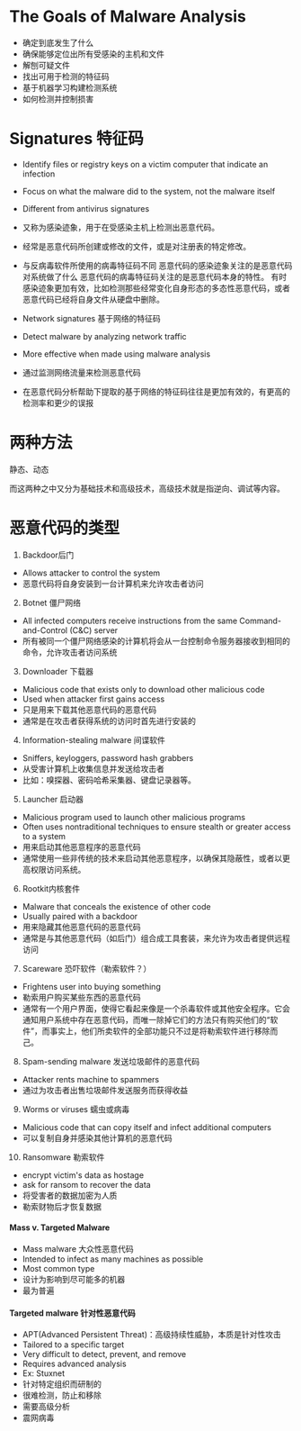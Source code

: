 # The Goals of Malware Analysis
- 确定到底发生了什么
- 确保能够定位出所有受感染的主机和文件
- 解刨可疑文件
- 找出可用于检测的特征码
- 基于机器学习构建检测系统
- 如何检测并控制损害

# Signatures 特征码
- Identify files or registry keys on a victim computer that indicate an infection
- Focus on what the malware did to the system, not the malware itself
- Different from antivirus signatures
- 又称为感染迹象，用于在受感染主机上检测出恶意代码。
- 经常是恶意代码所创建或修改的文件，或是对注册表的特定修改。
- 与反病毒软件所使用的病毒特征码不同
恶意代码的感染迹象关注的是恶意代码对系统做了什么
恶意代码的病毒特征码关注的是恶意代码本身的特性。
有时感染迹象更加有效，比如检测那些经常变化自身形态的多态性恶意代码，或者恶意代码已经将自身文件从硬盘中删除。

- Network signatures 基于网络的特征码
- Detect malware by analyzing network traffic
- More effective when made using malware analysis
- 通过监测网络流量来检测恶意代码
- 在恶意代码分析帮助下提取的基于网络的特征码往往是更加有效的，有更高的检测率和更少的误报


# 两种方法
静态、动态

而这两种之中又分为基础技术和高级技术，高级技术就是指逆向、调试等内容。
# 恶意代码的类型
1. Backdoor后门
- Allows attacker to control the system
- 恶意代码将自身安装到一台计算机来允许攻击者访问

2. Botnet 僵尸网络
- All infected computers receive instructions from the same Command-and-Control (C&C) server
- 所有被同一个僵尸网络感染的计算机将会从一台控制命令服务器接收到相同的命令，允许攻击者访问系统

3. Downloader 下载器
- Malicious code that exists only to download other malicious code
- Used when attacker first gains access
- 只是用来下载其他恶意代码的恶意代码
- 通常是在攻击者获得系统的访问时首先进行安装的

4. Information-stealing malware 间谍软件
- Sniffers, keyloggers, password hash grabbers
- 从受害计算机上收集信息并发送给攻击者
- 比如：嗅探器、密码哈希采集器、键盘记录器等。

5. Launcher 启动器
- Malicious program used to launch other malicious programs
- Often uses nontraditional techniques to ensure stealth or greater access to a system
- 用来启动其他恶意程序的恶意代码
- 通常使用一些非传统的技术来启动其他恶意程序，以确保其隐蔽性，或者以更高权限访问系统。

6. Rootkit内核套件
- Malware that conceals the existence of other code
- Usually paired with a backdoor
- 用来隐藏其他恶意代码的恶意代码
- 通常是与其他恶意代码（如后门）组合成工具套装，来允许为攻击者提供远程访问

7. Scareware 恐吓软件（勒索软件？）
- Frightens user into buying something
- 勒索用户购买某些东西的恶意代码
- 通常有一个用户界面，使得它看起来像是一个杀毒软件或其他安全程序。它会通知用户系统中存在恶意代码，而唯一除掉它们的方法只有购买他们的“软件”，而事实上，他们所卖软件的全部功能只不过是将勒索软件进行移除而己。

8. Spam-sending malware 发送垃圾邮件的恶意代码
- Attacker rents machine to spammers
- 通过为攻击者出售垃圾邮件发送服务而获得收益

9. Worms or viruses 蠕虫或病毒
- Malicious code that can copy itself and infect additional computers
- 可以复制自身并感染其他计算机的恶意代码

10. Ransomware 勒索软件
- encrypt victim's data as hostage
- ask for ransom to recover the data
- 将受害者的数据加密为人质
- 勒索财物后才恢复数据

#### Mass v. Targeted Malware
- Mass malware 大众性恶意代码
- Intended to infect as many machines as possible
- Most common type
- 设计为影响到尽可能多的机器
- 最为普遍

#### Targeted malware 针对性恶意代码
- APT(Advanced Persistent Threat)：高级持续性威胁，本质是针对性攻击
- Tailored to a specific target
- Very difficult to detect, prevent, and remove
- Requires advanced analysis
- Ex: Stuxnet
- 针对特定组织而研制的
- 很难检测，防止和移除
- 需要高级分析
- 震网病毒


